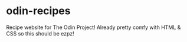 # odin-recipes
Recipe website for The Odin Project!
Already pretty comfy with HTML & CSS so this should be ezpz!